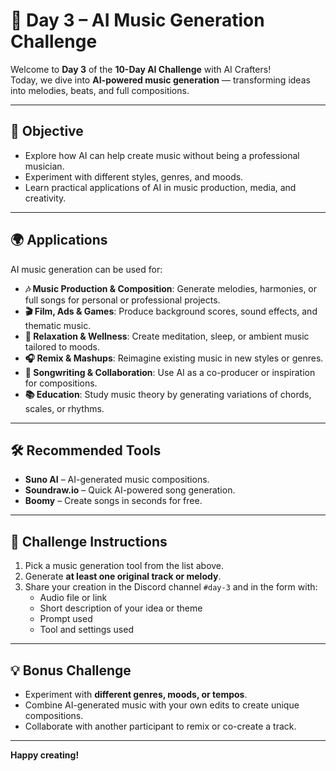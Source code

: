 # 🎵 Day 3 – AI Music Generation Challenge

Welcome to **Day 3** of the **10-Day AI Challenge** with AI Crafters!  
Today, we dive into **AI-powered music generation** — transforming ideas into melodies, beats, and full compositions.

---

## 🎯 Objective

- Explore how AI can help create music without being a professional musician.  
- Experiment with different styles, genres, and moods.  
- Learn practical applications of AI in music production, media, and creativity.

---

## 🌍 Applications

AI music generation can be used for:

- **🎶 Music Production & Composition**: Generate melodies, harmonies, or full songs for personal or professional projects.  
- **🎬 Film, Ads & Games**: Produce background scores, sound effects, and thematic music.  
- **🧘 Relaxation & Wellness**: Create meditation, sleep, or ambient music tailored to moods.  
- **🎧 Remix & Mashups**: Reimagine existing music in new styles or genres.  
- **🎤 Songwriting & Collaboration**: Use AI as a co-producer or inspiration for compositions.  
- **📚 Education**: Study music theory by generating variations of chords, scales, or rhythms.

---

## 🛠️ Recommended Tools

- **Suno AI** – AI-generated music compositions.  
- **Soundraw.io** – Quick AI-powered song generation.
-  **Boomy** – Create songs in seconds for free.   

---

## 📌 Challenge Instructions

1. Pick a music generation tool from the list above.  
2. Generate **at least one original track or melody**.  
3. Share your creation in the Discord channel `#day-3` and in the form with:  
   - Audio file or link  
   - Short description of your idea or theme
   - Prompt used
   - Tool and settings used  

---

## 💡 Bonus Challenge

- Experiment with **different genres, moods, or tempos**.  
- Combine AI-generated music with your own edits to create unique compositions.  
- Collaborate with another participant to remix or co-create a track.  

---

**Happy creating!**  

